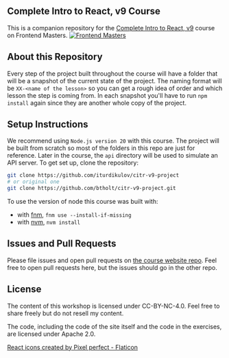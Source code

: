 ## Complete Intro to React, v9 Course

This is a companion repository for the [Complete Intro to React, v9][fem] course on Frontend Masters.
[![Frontend Masters](https://static.frontendmasters.com/assets/brand/logos/full.png)][fem]

## About this Repository

Every step of the project built throughout the course will have a folder that will be a snapshot of the current state of the project. The naming format will be `XX-<name of the lesson>` so you can get a rough idea of order and which lesson the step is coming from. In each snapshot you'll have to run `npm install` again since they are another whole copy of the project.

## Setup Instructions

We recommend using `Node.js version 20` with this course. The project will be built from scratch so most of the folders in this repo are just for reference. Later in the course, the `api` directory will be used to simulate an API server. To get set up, clone the repository:

```bash
git clone https://github.com/iturdikulov/citr-v9-project
# or original one
git clone https://github.com/btholt/citr-v9-project.git
```

To use the version of node this course was built with:

- with [fnm](https://github.com/Schniz/fnm), `fnm use --install-if-missing`
- with [nvm](https://github.com/nvm-sh/nvm), `nvm install`

## Issues and Pull Requests

Please file issues and open pull requests on [the course website repo][repo]. Feel free to open pull requests here, but the issues should go in the other repo.

## License

The content of this workshop is licensed under CC-BY-NC-4.0. Feel free to share freely but do not resell my content.

The code, including the code of the site itself and the code in the exercises, are licensed under Apache 2.0.

[fem]: https://frontendmasters.com/courses/complete-react-v9/
[repo]: https://github.com/btholt/complete-intro-to-react-v9

[React icons created by Pixel perfect - Flaticon](https://www.flaticon.com/free-icons/react)

